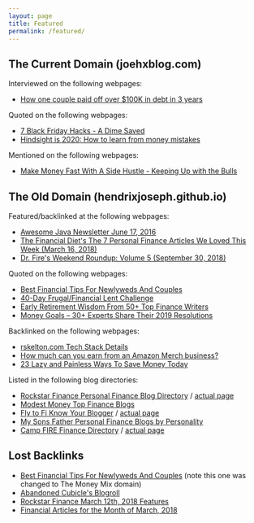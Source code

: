```yaml
---
layout: page
title: Featured
permalink: /featured/
---
```


## The Current Domain (joehxblog.com)

Interviewed on the following webpages:

* [How one couple paid off over $100K in debt in 3 years](https://www.finder.com/couple-paid-off-100k-debt-side-hustles)

Quoted on the following webpages:

* [7 Black Friday Hacks - A Dime Saved](https://adimesaved.com/7-black-friday-hacks)
* [Hindsight is 2020: How to learn from money mistakes](https://www.consolidatedcredit.org/financial-news/hindsight-is-2020-how-to-learn-from-money-mistakes/#joehxblog)

Mentioned on the following webpages:

* [Make Money Fast With A Side Hustle - Keeping Up with the Bulls](https://www.keepingupwiththebulls.com/introduction-to-side-hustles/)

## The Old Domain (hendrixjoseph.github.io)

Featured/backlinked at the following webpages:

* [Awesome Java Newsletter June 17, 2016](https://java.libhunt.com/newsletter/5)
* [The Financial Diet's The 7 Personal Finance Articles We Loved This Week (March 16, 2018)](https://thefinancialdiet.com/the-7-personal-finance-articles-we-loved-this-week-2/)
* [Dr. Fire's Weekend Roundup: Volume 5 (September 30, 2018)](http://drfire.co.uk/weekend-roundup-volume-5/)

Quoted on the following webpages:

* [Best Financial Tips For Newlyweds And Couples](https://themoneymix.com/best-financial-advice-for-newlyweds-and-couples/)
* [40-Day Frugal/Financial Lent Challenge](http://99to1percent.com/40-day-frugal-financial-lent/)
* [Early Retirement Wisdom From 50+ Top Finance Writers](https://themoneymix.com/early-retirement/)
* [Money Goals – 30+ Experts Share Their 2019 Resolutions](https://wealthynickel.com/money-goals/)

Backlinked on the following webpages:

* [rskelton.com Tech Stack Details](https://rskelton.com/rskelton-tech-stack/)
* [How much can you earn from an Amazon Merch business?](https://www.nichepursuits.com/merch-informer-review/#How_much_can_you_earn_from_an_Amazon_Merch_business)
* [23 Lazy and Painless Ways To Save Money Today](https://www.richmiser.com/ways-to-save-money/)

Listed in the following blog directories:

* [Rockstar Finance Personal Finance Blog Directory](https://directory.rockstarfinance.com/personal-finance-blogs/) / [actual page](https://directory.rockstarfinance.com/blogs/1988/Joes-GitHub-Blog)
* [Modest Money Top Finance Blogs](https://www.modestmoney.com/top-finance-blogs/)
* [Fly to Fi Know Your Blogger](https://flytofi.com/know-your-blogger/) / [actual page](https://flytofi.com/know-your-blogger-joes-github-blog/)
* [My Sons Father Personal Finance Blogs by Personality](http://www.mysonsfather.com/personal-finance-by-personality/)
* [Camp FIRE Finance Directory](https://www.campfirefinance.com/directory/) / [actual page](https://www.campfirefinance.com/directory/joes-github-blog/)

## Lost Backlinks

* [Best Financial Tips For Newlyweds And Couples](https://web.archive.org/web/20190617162025/https://moneypedals.com/best-financial-advice-for-newlyweds-and-couples/) (note this one was changed to The Money Mix domain)
* [Abandoned Cubicle's Blogroll](https://web.archive.org/web/20190715155533/https://www.abandonedcubicle.com/blogroll/)
* [Rockstar Finance March 12th, 2018 Features](https://rockstarfinance.com/mar-12th-2018/)
* [Financial Articles for the Month of March, 2018](https://web.archive.org/web/20181114213556/https://www.rooscpa.com/financial-articles/)
